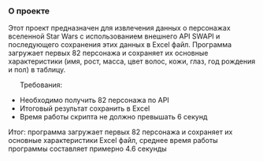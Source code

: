 <h3>О проекте</h3>
<p>Этот проект предназначен для извлечения данных о персонажах вселенной Star Wars 
с использованием внешнего API SWAPI и последующего сохранения этих данных в Excel файл. 
Программа загружает первых 82 персонажа и сохраняет их основные характеристики 
(имя, рост, масса, цвет волос, кожи, глаз, год рождения и пол) в таблицу. </p>


<ul> 
  <p>Требования:</p>
  <li>Необходимо получить 82 персонажа по API</li>
  <li>Итоговый результат сохранить в Excel</li>
  <li>Время работы скрипта не должно превышать 6 секунд</li>
</ul>

<p> Итог: программа загружает первых 82 персонажа и сохраняет их основные характеристики  
Excel файл, среднее время работы программы составляет примерно 4.6 секунды </p>